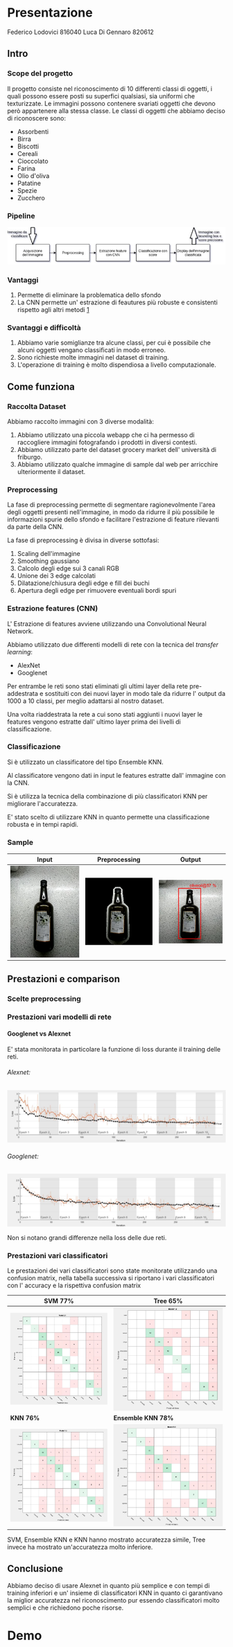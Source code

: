 # Presentazione
Federico Lodovici 816040
Luca Di Gennaro 820612

## Intro

### Scope del progetto

Il progetto consiste nel riconoscimento di 10 differenti classi di oggetti,
i quali possono essere posti su superfici qualsiasi, sia uniformi che
texturizzate.
Le immagini possono contenere svariati oggetti che devono però appartenere
alla stessa classe.
Le classi di oggetti che abbiamo deciso di riconoscere sono:
* Assorbenti
* Birra
* Biscotti
* Cereali
* Cioccolato
* Farina
* Olio d'oliva
* Patatine
* Spezie
* Zucchero

### Pipeline

![Pipeline](./presentation/pipelineh.jpeg)

### Vantaggi

1. Permette di eliminare la problematica dello sfondo
2. La CNN permette un' estrazione di feautures più robuste e consistenti
    rispetto agli altri metodi [1][1]


[1]: https://arxiv.org/abs/1403.6382

### Svantaggi e difficoltà

1. Abbiamo varie somiglianze tra alcune classi, per cui è possibile che alcuni
    oggetti vengano classificati in modo erroneo.
2. Sono richieste molte immagini nel dataset di training.
3. L'operazione di training è molto dispendiosa a livello computazionale.

## Come funziona

### Raccolta Dataset

Abbiamo raccolto immagini con 3 diverse modalità:

1. Abbiamo utilizzato una piccola webapp che ci ha permesso di raccogliere
    immagini fotografando i prodotti in diversi contesti.
2. Abbiamo utilizzato parte del dataset grocery market dell' università di
    friburgo.
3. Abbiamo utilizzato qualche immagine di sample dal web per arricchire
    ulteriormente il dataset.


### Preprocessing

  La fase di preprocessing permette di segmentare ragionevolmente l'area degli
  oggetti presenti nell'immagine, in modo da ridurre il più possibile le
  informazioni spurie dello sfondo e facilitare l'estrazione di
  feature rilevanti da parte della CNN.

  La fase di preprocessing è divisa in diverse sottofasi:
  1. Scaling dell'immagine
  2. Smoothing gaussiano
  3. Calcolo degli edge sui 3 canali RGB
  4. Unione dei 3 edge calcolati
  5. Dilatazione/chiusura degli edge e fill dei buchi
  6. Apertura degli edge per rimuovere eventuali bordi spuri

### Estrazione features (CNN)

L' Estrazione di features avviene utilizzando una Convolutional Neural Network.

Abbiamo utilizzato due differenti modelli di rete  con la tecnica del
*transfer learning*:
* AlexNet
* Googlenet

Per entrambe le reti sono stati eliminati gli ultimi layer della rete
pre-addestrata e sostituiti con dei nuovi layer in modo tale da ridurre
l' output da 1000 a 10 classi, per meglio adattarsi al nostro dataset.

Una volta riaddestrata la rete a cui sono stati aggiunti i nuovi layer le
features vengono estratte dall' ultimo layer prima dei livelli di classificazione.

### Classificazione

Si è utilizzato un classificatore del tipo Ensemble KNN.

Al classificatore vengono dati in input le features estratte dall' immagine con la CNN.

Si è utilizza la tecnica della combinazione di più classificatori KNN per migliorare l'accuratezza.

E' stato scelto di utilizzare KNN in quanto permette una classificazione robusta e in tempi rapidi.


### Sample

| Input                                          | Preprocessing                                            | Output                                        |
|------------------------------------------------|----------------------------------------------------------|-----------------------------------------------|
| ![Immagine Input](./presentation/original.png) | ![Immagine preprocessing](./presentation/contrasted.png) | ![Immagine Output](./presentation/output.JPG) |

## Prestazioni e comparison

### Scelte preprocessing

### Prestazioni  vari modelli di rete

#### Googlenet vs Alexnet

E' stata monitorata in particolare la funzione di loss durante il training delle reti.

###### Alexnet:

![Immagine Grafico alexnet](./presentation/alexnet.JPG)

###### Googlenet:

![Immagine Grafico googlenet](./presentation/googlenet.JPG)

Non si notano grandi differenze nella loss delle due reti.

### Prestazioni vari classificatori

Le prestazioni dei vari classificatori sono state monitorate utilizzando una confusion matrix, nella tabella successiva si riportano i vari classificatori con l' accuracy e la rispettiva confusion matrix

| SVM 77%                                                    | Tree 65%                                                                |
| ---------------------------------------------------------- | ----------------------------------------------------------------------- |
| ![Immagine Grafico SVM](./presentation/SVM77%.JPG)         | ![Immagine Grafico SVM](./presentation/Mediumtree65%.JPG)               |
| **KNN 76%**                                                | **Ensemble KNN 78%**                                                    |
| ![Immagine Grafico SVM](./presentation/weightedknn76%.JPG) | ![Immagine Grafico SVM](./presentation/EnsembleLearningSubspKNN78%.JPG) |

SVM, Ensemble KNN e KNN hanno mostrato accuratezza simile, Tree invece ha mostrato un'accuratezza molto inferiore.

## Conclusione

Abbiamo deciso di usare Alexnet in quanto più semplice e con tempi di training inferiori e un' insieme di classificatori KNN in quanto ci garantivano la miglior accuratezza nel riconoscimento pur essendo classificatori molto semplici e che richiedono poche risorse.

# Demo
